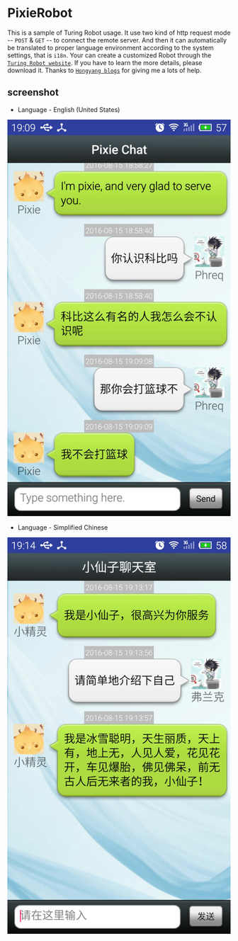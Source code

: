 PixieRobot
==========

This is a sample of Turing Robot usage. It use two kind of http request mode -- `POST` & `GET` -- to connect the remote server. And then it can automatically be translated to proper language environment according to the system settings, that is `i18n`. Your can create a customized Robot through the [`Turing Robot website`][1]. If you have to learn the more details, please download it. 
Thanks to [`Hongyang blogs`][2] for giving me a lots of help.

## screenshot
* Language - English (United States)

![Screenshot in English](./screenshot-en.png)

* Language - Simplified Chinese

![Screenshot in Chinese](./screenshot-cn.png)

[1]: http://www.tuling123.com/
[2]: http://blog.csdn.net/lmj623565791/article/details/38498353





